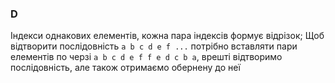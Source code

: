 ### D
Індекси однакових елементів, кожна пара індексів формує відрізок;
Щоб відтворити послідовність `a b c d e f ...` потрібно вставляти пари елементів по черзі `a b c d e f f e d c b a`, врешті відтворимо послідовність, але також отримаємо обернену до неї
